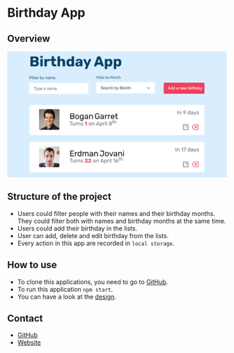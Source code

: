 # Birthday App

## Overview

![screenshot](./images/birthday-app-screenshot.png)

## Structure of the project

- Users could filter people with their names and their birthday months. They could filter both with names and birthday months at the same time.
- Users could add their birthday in the lists.
- User can add, delete and edit birthday from the lists.
- Every action in this app are recorded in `local storage`.

## How to use
- To clone this applications, you need to go to [GitHub](https://github.com/tsipoy/birthday-app).
- To run this application `npm start`.
- You can have a look at the [design](https://www.figma.com/file/bb1Mie5R3mUhR77PtGG8bJ/Birthday-App?node-id=0%3A1).

## Contact
- [GitHub](https://github.com/tsipoy/birthday-app)
- [Website](https://birthday-app-one.vercel.app/)